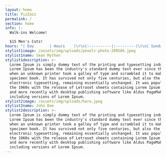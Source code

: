 ```yaml
---
layout: home
title: PizZazz
permalink: /
section: home
info: |-
  Walk-ins Welcome!

  $15 Men's Cuts!
hours: "| Day       | Hours    |\r\n|:----------|:---------|\r\n| Sunday    | Closed   |\r\n| Monday    | 11 a.m. - 6 p.m. |\r\n| Tuesday   | 11 a.m. - 7 p.m. |\r\n| Wednesday | 11 a.m. - 6 p.m.|\r\n| Thursday  | 11 a.m. - 7 p.m. |\r\n| Friday    | 11 a.m. - 6 p.m. |\r\n| Saturday  | Closed   |\n\n\n\n\n\n"
stylist1image: /assets/img/uploads/pexels-photo-289586.jpeg
stylist1name: Sean Mythen
stylist1description: >-
  Lorem Ipsum is simply dummy text of the printing and typesetting industry.
  Lorem Ipsum has been the industry's standard dummy text ever since the 1500s,
  when an unknown printer took a galley of type and scrambled it to make a type
  specimen book. It has survived not only five centuries, but also the leap into
  electronic typesetting, remaining essentially unchanged. It was popularised in
  the 1960s with the release of Letraset sheets containing Lorem Ipsum passages,
  and more recently with desktop publishing software like Aldus PageMaker
  including versions of Lorem Ipsum.
stylist2image: /assets/img/uploads/hero.jpeg
stylist2name: John Doe
stylist2description: >-
  Lorem Ipsum is simply dummy text of the printing and typesetting industry.
  Lorem Ipsum has been the industry's standard dummy text ever since the 1500s,
  when an unknown printer took a galley of type and scrambled it to make a type
  specimen book. It has survived not only five centuries, but also the leap into
  electronic typesetting, remaining essentially unchanged. It was popularised in
  the 1960s with the release of Letraset sheets containing Lorem Ipsum passages,
  and more recently with desktop publishing software like Aldus PageMaker
  including versions of Lorem Ipsum.
---
```


